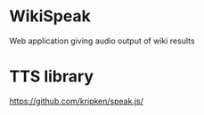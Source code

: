 # WikiSpeak
Web application giving audio output of wiki results

# TTS library
https://github.com/kripken/speak.js/
